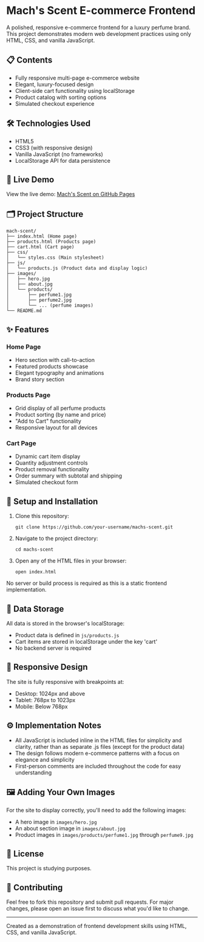 # Mach's Scent E-commerce Frontend

A polished, responsive e-commerce frontend for a luxury perfume brand. This project demonstrates modern web development practices using only HTML, CSS, and vanilla JavaScript.


## 📋 Contents

- Fully responsive multi-page e-commerce website
- Elegant, luxury-focused design
- Client-side cart functionality using localStorage
- Product catalog with sorting options
- Simulated checkout experience

## 🛠️ Technologies Used

- HTML5
- CSS3 (with responsive design)
- Vanilla JavaScript (no frameworks)
- LocalStorage API for data persistence

## 🚀 Live Demo

View the live demo: [Mach's Scent on GitHub Pages](https://your-username.github.io/machs-scent)

## 🗂️ Project Structure

```
mach-scent/
├── index.html (Home page)
├── products.html (Products page)
├── cart.html (Cart page)
├── css/
│   └── styles.css (Main stylesheet)
├── js/
│   └── products.js (Product data and display logic)
├── images/
│   ├── hero.jpg
│   ├── about.jpg
│   └── products/
│       ├── perfume1.jpg
│       ├── perfume2.jpg
│       └── ... (perfume images)
└── README.md
```

## ✨ Features

### Home Page
- Hero section with call-to-action
- Featured products showcase
- Elegant typography and animations
- Brand story section

### Products Page
- Grid display of all perfume products
- Product sorting (by name and price)
- "Add to Cart" functionality
- Responsive layout for all devices

### Cart Page
- Dynamic cart item display
- Quantity adjustment controls
- Product removal functionality
- Order summary with subtotal and shipping
- Simulated checkout form

## 🔧 Setup and Installation

1. Clone this repository:
   ```
   git clone https://github.com/your-username/machs-scent.git
   ```

2. Navigate to the project directory:
   ```
   cd machs-scent
   ```

3. Open any of the HTML files in your browser:
   ```
   open index.html
   ```

No server or build process is required as this is a static frontend implementation.

## 💾 Data Storage

All data is stored in the browser's localStorage:
- Product data is defined in `js/products.js`
- Cart items are stored in localStorage under the key 'cart'
- No backend server is required

## 📱 Responsive Design

The site is fully responsive with breakpoints at:
- Desktop: 1024px and above
- Tablet: 768px to 1023px
- Mobile: Below 768px

## ⚙️ Implementation Notes

- All JavaScript is included inline in the HTML files for simplicity and clarity, rather than as separate .js files (except for the product data)
- The design follows modern e-commerce patterns with a focus on elegance and simplicity
- First-person comments are included throughout the code for easy understanding

## 🖼️ Adding Your Own Images

For the site to display correctly, you'll need to add the following images:
- A hero image in `images/hero.jpg`
- An about section image in `images/about.jpg`
- Product images in `images/products/perfume1.jpg` through `perfume9.jpg`

## 📄 License

This project is studying purposes.

## 🤝 Contributing

Feel free to fork this repository and submit pull requests. For major changes, please open an issue first to discuss what you'd like to change.

---

Created as a demonstration of frontend development skills using HTML, CSS, and vanilla JavaScript.